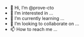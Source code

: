 - 👋 Hi, I’m @prove-cto
- 👀 I’m interested in ...
- 🌱 I’m currently learning ...
- 💞️ I’m looking to collaborate on ...
- 📫 How to reach me ...

<!---
prove-cto/prove-cto is a ✨ special ✨ repository because its `README.md` (this file) appears on your GitHub profile.
You can click the Preview link to take a look at your changes.
--->
